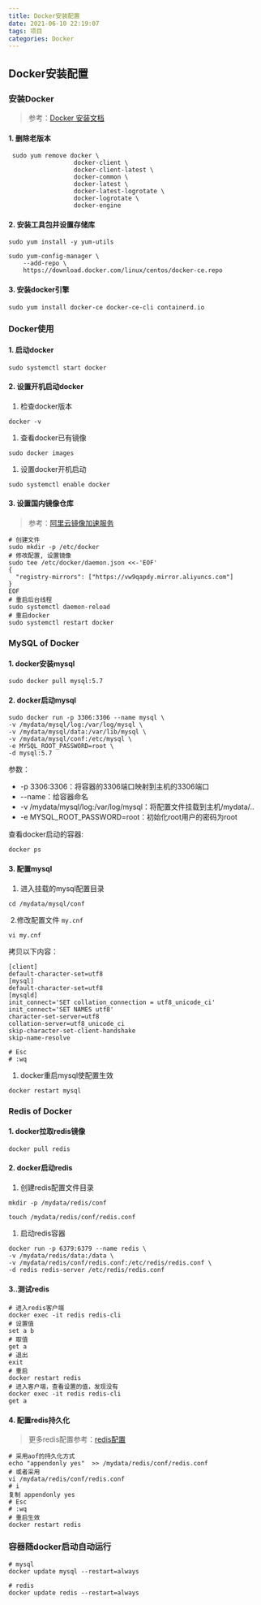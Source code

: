```yaml
---
title: Docker安装配置
date: 2021-06-10 22:19:07
tags: 项目
categories: Docker
---
```

## Docker安装配置

### 安装Docker

> 参考：[Docker 安装文档](https://docs.docker.com/engine/install/centos/)

#### 1. 删除老版本

```shell
 sudo yum remove docker \
                  docker-client \
                  docker-client-latest \
                  docker-common \
                  docker-latest \
                  docker-latest-logrotate \
                  docker-logrotate \
                  docker-engine
```

#### 2. 安装工具包并设置存储库

```shell
sudo yum install -y yum-utils

sudo yum-config-manager \
    --add-repo \
    https://download.docker.com/linux/centos/docker-ce.repo
```

#### 3. 安装docker引擎

```shell
sudo yum install docker-ce docker-ce-cli containerd.io
```

### Docker使用

#### 1. 启动docker

```shell
sudo systemctl start docker
```

#### 2. 设置开机启动docker

1. 检查docker版本

```shell
docker -v
```

1. 查看docker已有镜像

```shell
sudo docker images
```

1. 设置docker开机启动

```shell
sudo systemctl enable docker
```

#### 3. 设置国内镜像仓库

> 参考：[阿里云镜像加速服务](https://cr.console.aliyun.com/cn-hangzhou/instances/mirrors)

```shell
# 创建文件
sudo mkdir -p /etc/docker
# 修改配置, 设置镜像
sudo tee /etc/docker/daemon.json <<-'EOF'
{
  "registry-mirrors": ["https://vw9qapdy.mirror.aliyuncs.com"]
}
EOF
# 重启后台线程
sudo systemctl daemon-reload
# 重启docker
sudo systemctl restart docker
```

### MySQL of Docker

#### 1. docker安装mysql

```shell
sudo docker pull mysql:5.7
```

#### 2. docker启动mysql

```shell
sudo docker run -p 3306:3306 --name mysql \
-v /mydata/mysql/log:/var/log/mysql \
-v /mydata/mysql/data:/var/lib/mysql \
-v /mydata/mysql/conf:/etc/mysql \
-e MYSQL_ROOT_PASSWORD=root \
-d mysql:5.7
```

参数：

- -p 3306:3306：将容器的3306端口映射到主机的3306端口
- --name：给容器命名
- -v /mydata/mysql/log:/var/log/mysql：将配置文件挂载到主机/mydata/..
- -e MYSQL_ROOT_PASSWORD=root：初始化root用户的密码为root

查看docker启动的容器:

```shell
docker ps
```

#### 3. 配置mysql

1. 进入挂载的mysql配置目录

```shell
cd /mydata/mysql/conf
```

​    2.修改配置文件 `my.cnf`

```shell
vi my.cnf
```

拷贝以下内容：

```shell
[client]
default-character-set=utf8
[mysql]
default-character-set=utf8
[mysqld]
init_connect='SET collation_connection = utf8_unicode_ci'
init_connect='SET NAMES utf8'
character-set-server=utf8
collation-server=utf8_unicode_ci
skip-character-set-client-handshake
skip-name-resolve

# Esc
# :wq
```

1. docker重启mysql使配置生效

```shell
docker restart mysql
```

### Redis of Docker

#### 1. docker拉取redis镜像

```shell
docker pull redis
```

#### 2. docker启动redis

1. 创建redis配置文件目录

```shell
mkdir -p /mydata/redis/conf

touch /mydata/redis/conf/redis.conf
```

1. 启动redis容器

```shell
docker run -p 6379:6379 --name redis \
-v /mydata/redis/data:/data \
-v /mydata/redis/conf/redis.conf:/etc/redis/redis.conf \
-d redis redis-server /etc/redis/redis.conf
```

#### 3..测试redis

```shell
# 进入redis客户端
docker exec -it redis redis-cli
# 设置值
set a b
# 取值
get a
# 退出
exit
# 重启 
docker restart redis
# 进入客户端，查看设置的值，发现没有
docker exec -it redis redis-cli
get a
```

#### 4. 配置redis持久化

> 更多redis配置参考：[redis配置](https://raw.githubusercontent.com/redis/redis/6.0/redis.conf)

```shell
# 采用aof的持久化方式
echo "appendonly yes"  >> /mydata/redis/conf/redis.conf
# 或者采用
vi /mydata/redis/conf/redis.conf
# i
复制 appendonly yes
# Esc
# :wq 
# 重启生效
docker restart redis
```

### 容器随docker启动自动运行

```shell
# mysql
docker update mysql --restart=always

# redis
docker update redis --restart=always
```

